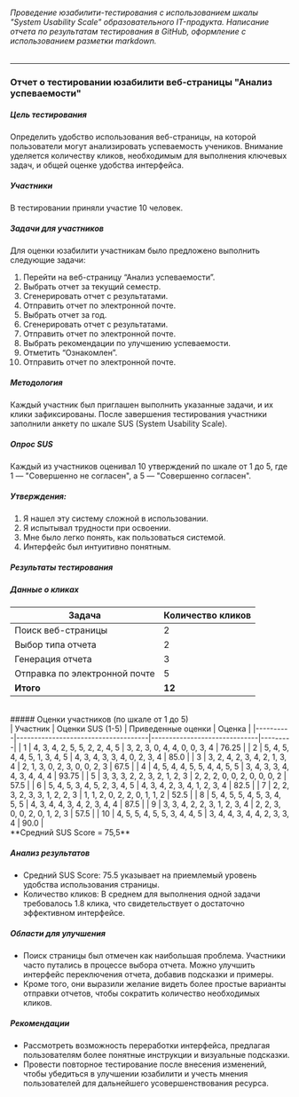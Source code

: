 ###### Проведение юзабилити-тестирования с использованием шкалы "System Usability Scale" образовательного IT-продукта. Написание отчета по результатам тестирования в GitHub, оформление с использованием разметки markdown.

------------


### Отчет о тестировании юзабилити веб-страницы "Анализ успеваемости"

##### Цель тестирования
Определить удобство использования веб-страницы, на которой пользователи могут анализировать успеваемость учеников. Внимание уделяется количеству кликов, необходимым для выполнения ключевых задач, и общей оценке удобства интерфейса.

##### Участники
В тестировании приняли участие 10 человек.

##### Задачи для участников
Для оценки юзабилити участникам было предложено выполнить следующие задачи: 
1. Перейти на веб-страницу “Анализ успеваемости”.
2. Выбрать отчет за текущий семестр.
3. Сгенерировать отчет с результатами.
4. Отправить отчет по электронной почте.
5. Выбрать отчет за год.
6. Сгенерировать отчет с результатами.
7. Отправить отчет по электронной почте.
8. Выбрать рекомендации по улучшению успеваемости.
9. Отметить “Ознакомлен”.
10. Отправить отчет по электронной почте.

##### Методология
Каждый участник был приглашен выполнить указанные задачи, и их клики зафиксированы. После завершения тестирования участники заполнили анкету по шкале SUS (System Usability Scale).

##### Опрос SUS
Каждый из участников оценивал 10 утверждений по шкале от 1 до 5, где 1 — "Совершенно не согласен", а 5 — "Совершенно согласен". 

##### Утверждения: 
1. Я нашел эту систему сложной в использовании.
2. Я испытывал трудности при освоении.
3. Мне было легко понять, как пользоваться системой.
4. Интерфейс был интуитивно понятным.

##### Результаты тестирования

##### Данные о кликах
| Задача                      | Количество кликов |
|-----------------------------|-------------------|
| Поиск веб-страницы         | 2                 |
| Выбор типа отчета          | 2                 |
| Генерация отчета           | 3                 |
| Отправка по электронной почте | 5                 |
| **Итого**                  | **12**            |
<br>
##### Оценки участников (по шкале от 1 до 5)
<br>
| Участник | Оценки SUS (1-5)                    | Приведенные оценки           | Оценка  |
|----------|-------------------------------------|------------------------------|---------|
| 1        | 4, 3, 4, 2, 5, 5, 2, 2, 4, 5      | 3, 2, 3, 0, 4, 4, 0, 0, 3, 4 | 76.25   |
| 2        | 5, 4, 5, 4, 4, 5, 1, 3, 4, 5      | 4, 3, 4, 3, 3, 4, 0, 2, 3, 4 | 85.0    |
| 3        | 3, 2, 4, 2, 3, 4, 2, 1, 3, 4      | 2, 1, 3, 0, 2, 3, 0, 0, 2, 3 | 67.5    |
| 4        | 4, 5, 4, 4, 5, 5, 4, 4, 5, 5      | 3, 4, 3, 3, 4, 4, 3, 4, 4, 4 | 93.75   |
| 5        | 3, 3, 3, 2, 2, 3, 2, 1, 2, 3      | 2, 2, 2, 0, 0, 2, 0, 0, 0, 2 | 57.5    |
| 6        | 5, 4, 5, 3, 4, 5, 2, 3, 4, 5      | 4, 3, 4, 2, 3, 4, 1, 2, 3, 4 | 82.5    |
| 7        | 2, 2, 3, 2, 3, 3, 1, 2, 2, 3      | 1, 1, 2, 0, 2, 2, 0, 1, 1, 2 | 52.5    |
| 8        | 5, 4, 5, 5, 4, 5, 3, 4, 5, 5      | 4, 3, 4, 4, 3, 4, 2, 3, 4, 4 | 87.5    |
| 9        | 3, 3, 4, 2, 2, 3, 1, 2, 3, 4      | 2, 2, 3, 0, 0, 2, 0, 1, 2, 3 | 57.5    |
| 10       | 4, 5, 5, 4, 5, 5, 3, 4, 4, 5      | 3, 4, 4, 3, 4, 4, 2, 3, 3, 4 | 90.0    |
<br>
**Средний SUS Score = 75,5**

##### Анализ результатов
- Средний SUS Score: 75.5 указывает на приемлемый уровень удобства использования страницы.
- Количество кликов: В среднем для выполнения одной задачи требовалось 1.8 клика, что свидетельствует о достаточно эффективном интерфейсе. 

##### Области для улучшения
- Поиск страницы был отмечен как наибольшая проблема. Участники часто путались в процессе выбора отчета. Можно улучшить интерфейс переключения отчета, добавив подсказки и примеры.
- Кроме того, они выразили желание видеть более простые варианты отправки отчетов, чтобы сократить количество необходимых кликов.

##### Рекомендации
- Рассмотреть возможность переработки интерфейса, предлагая пользователям более понятные инструкции и визуальные подсказки.
- Провести повторное тестирование после внесения изменений, чтобы убедиться в улучшении юзабилити и учесть мнения пользователей для дальнейшего усовершенствования ресурса.
